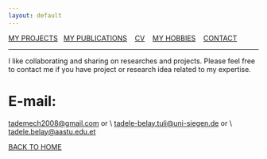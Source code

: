 ```yaml
---
layout: default
---
```

[MY PROJECTS](../Projects/2020-07-22-Projects.html) &nbsp;&nbsp;[MY PUBLICATIONS](../Publication/2020-07-22-Publications.html)  &nbsp;&nbsp;   [CV](../Resume/2020-07-22-Resume.html)   &nbsp;&nbsp;  [MY HOBBIES](../Hobby/2020-07-22-Hobby.html)  &nbsp;&nbsp; [CONTACT](about.html) 

---

I like collaborating and sharing on researches and projects. Please feel free to contact me if you have project or research idea related to my expertise.

# E-mail: 
tademech2008@gmail.com or \\
tadele-belay.tuli@uni-siegen.de or \\
tadele.belay@aastu.edu.et

[BACK TO HOME](index.html)